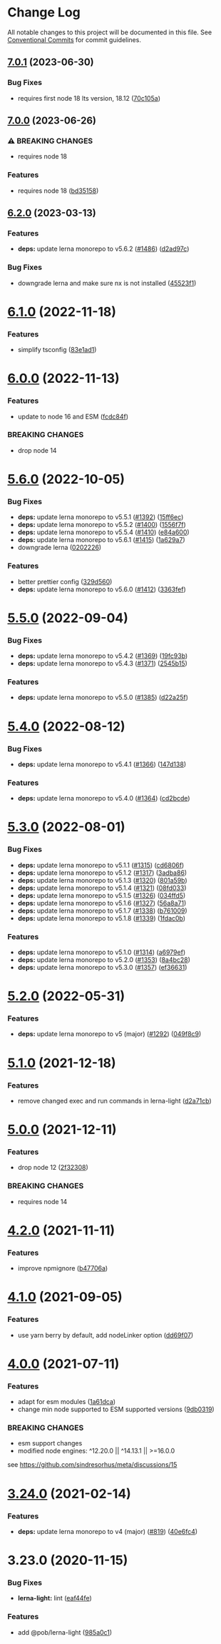 # Change Log

All notable changes to this project will be documented in this file.
See [Conventional Commits](https://conventionalcommits.org) for commit guidelines.

## [7.0.1](https://github.com/christophehurpeau/pob/compare/@pob/lerna-light@7.0.0...@pob/lerna-light@7.0.1) (2023-06-30)


### Bug Fixes

* requires first node 18 lts version, 18.12 ([70c105a](https://github.com/christophehurpeau/pob/commit/70c105a72a328498dd20804ade6f1622b4430835))



## [7.0.0](https://github.com/christophehurpeau/pob/compare/@pob/lerna-light@6.2.0...@pob/lerna-light@7.0.0) (2023-06-26)


### ⚠ BREAKING CHANGES

* requires node 18

### Features

* requires node 18 ([bd35158](https://github.com/christophehurpeau/pob/commit/bd351582c2c3977d8d22c15b831e277acc97a00e))



## [6.2.0](https://github.com/christophehurpeau/pob/compare/@pob/lerna-light@6.1.0...@pob/lerna-light@6.2.0) (2023-03-13)


### Features

* **deps:** update lerna monorepo to v5.6.2 ([#1486](https://github.com/christophehurpeau/pob/issues/1486)) ([d2ad97c](https://github.com/christophehurpeau/pob/commit/d2ad97c9d8c0632e111ff24af636e1c8f0a07c13))


### Bug Fixes

* downgrade lerna and make sure nx is not installed ([45523f1](https://github.com/christophehurpeau/pob/commit/45523f167467bcab9d9435d9089eccc46ae5947d))



# [6.1.0](https://github.com/christophehurpeau/pob/compare/@pob/lerna-light@6.0.0...@pob/lerna-light@6.1.0) (2022-11-18)


### Features

* simplify tsconfig ([83e1ad1](https://github.com/christophehurpeau/pob/commit/83e1ad11dac522c93821fb91dc1b2ccdebd0be16))





# [6.0.0](https://github.com/christophehurpeau/pob/compare/@pob/lerna-light@5.6.0...@pob/lerna-light@6.0.0) (2022-11-13)


### Features

* update to node 16 and ESM ([fcdc84f](https://github.com/christophehurpeau/pob/commit/fcdc84f423ac27fd6324b673b9da340b0d22a738))


### BREAKING CHANGES

* drop node 14





# [5.6.0](https://github.com/christophehurpeau/pob/compare/@pob/lerna-light@5.5.0...@pob/lerna-light@5.6.0) (2022-10-05)


### Bug Fixes

* **deps:** update lerna monorepo to v5.5.1 ([#1392](https://github.com/christophehurpeau/pob/issues/1392)) ([15ff6ec](https://github.com/christophehurpeau/pob/commit/15ff6eca75987c25f48b19241d1ddd07278e6116))
* **deps:** update lerna monorepo to v5.5.2 ([#1400](https://github.com/christophehurpeau/pob/issues/1400)) ([1556f7f](https://github.com/christophehurpeau/pob/commit/1556f7f67b51ccd2e41e10b19e13438ec6f27db8))
* **deps:** update lerna monorepo to v5.5.4 ([#1410](https://github.com/christophehurpeau/pob/issues/1410)) ([e84a600](https://github.com/christophehurpeau/pob/commit/e84a600de1fb33eba1528f41073e3de59fbbe243))
* **deps:** update lerna monorepo to v5.6.1 ([#1415](https://github.com/christophehurpeau/pob/issues/1415)) ([1a629a7](https://github.com/christophehurpeau/pob/commit/1a629a7eb601b727f9bdf215a6d8686d5a37420f))
* downgrade lerna ([0202226](https://github.com/christophehurpeau/pob/commit/0202226fe6491a2ae18527759436593ab96cbb8e))


### Features

* better prettier config ([329d560](https://github.com/christophehurpeau/pob/commit/329d560594cade521e35a6f3237888db49f67b87))
* **deps:** update lerna monorepo to v5.6.0 ([#1412](https://github.com/christophehurpeau/pob/issues/1412)) ([3363fef](https://github.com/christophehurpeau/pob/commit/3363fef3d8ab228fa789470387ce4eb20026dc37))





# [5.5.0](https://github.com/christophehurpeau/pob/compare/@pob/lerna-light@5.4.0...@pob/lerna-light@5.5.0) (2022-09-04)


### Bug Fixes

* **deps:** update lerna monorepo to v5.4.2 ([#1369](https://github.com/christophehurpeau/pob/issues/1369)) ([19fc93b](https://github.com/christophehurpeau/pob/commit/19fc93b04843573c27d79aff30eef504d7b11e3c))
* **deps:** update lerna monorepo to v5.4.3 ([#1371](https://github.com/christophehurpeau/pob/issues/1371)) ([2545b15](https://github.com/christophehurpeau/pob/commit/2545b1562ed56ebac7a831bb67b207e3ebaf4ce4))


### Features

* **deps:** update lerna monorepo to v5.5.0 ([#1385](https://github.com/christophehurpeau/pob/issues/1385)) ([d22a25f](https://github.com/christophehurpeau/pob/commit/d22a25f5c480d5dfd7dfb0e84b1405739764ac8c))





# [5.4.0](https://github.com/christophehurpeau/pob/compare/@pob/lerna-light@5.3.0...@pob/lerna-light@5.4.0) (2022-08-12)


### Bug Fixes

* **deps:** update lerna monorepo to v5.4.1 ([#1366](https://github.com/christophehurpeau/pob/issues/1366)) ([147d138](https://github.com/christophehurpeau/pob/commit/147d13854a72df9f3c549def89e0631091df18ea))


### Features

* **deps:** update lerna monorepo to v5.4.0 ([#1364](https://github.com/christophehurpeau/pob/issues/1364)) ([cd2bcde](https://github.com/christophehurpeau/pob/commit/cd2bcdeb86cef989a2bc6b4aeb58dec4547148a9))





# [5.3.0](https://github.com/christophehurpeau/pob/compare/@pob/lerna-light@5.2.0...@pob/lerna-light@5.3.0) (2022-08-01)


### Bug Fixes

* **deps:** update lerna monorepo to v5.1.1 ([#1315](https://github.com/christophehurpeau/pob/issues/1315)) ([cd6806f](https://github.com/christophehurpeau/pob/commit/cd6806fffa678bfe5b4eb75d71c702bf2adb0a5b))
* **deps:** update lerna monorepo to v5.1.2 ([#1317](https://github.com/christophehurpeau/pob/issues/1317)) ([3adba86](https://github.com/christophehurpeau/pob/commit/3adba86cf36fc26441388b1f32d08e9b9da5052d))
* **deps:** update lerna monorepo to v5.1.3 ([#1320](https://github.com/christophehurpeau/pob/issues/1320)) ([801a59b](https://github.com/christophehurpeau/pob/commit/801a59b45445450117ca8be8d993ad99bd0cea93))
* **deps:** update lerna monorepo to v5.1.4 ([#1321](https://github.com/christophehurpeau/pob/issues/1321)) ([08fd033](https://github.com/christophehurpeau/pob/commit/08fd033335a2809b4f5ec5a2f79e368b315d9355))
* **deps:** update lerna monorepo to v5.1.5 ([#1326](https://github.com/christophehurpeau/pob/issues/1326)) ([034ffd5](https://github.com/christophehurpeau/pob/commit/034ffd570785d77a7847f40331a6fabcaf0b9904))
* **deps:** update lerna monorepo to v5.1.6 ([#1327](https://github.com/christophehurpeau/pob/issues/1327)) ([56a8a71](https://github.com/christophehurpeau/pob/commit/56a8a715ff0bbc4655461fce891d8a283a63d693))
* **deps:** update lerna monorepo to v5.1.7 ([#1338](https://github.com/christophehurpeau/pob/issues/1338)) ([b761009](https://github.com/christophehurpeau/pob/commit/b761009e6af2df4ff2cca0ba63a73afb6daa5035))
* **deps:** update lerna monorepo to v5.1.8 ([#1339](https://github.com/christophehurpeau/pob/issues/1339)) ([1fdac0b](https://github.com/christophehurpeau/pob/commit/1fdac0b0f59f5b2b9954f1ec19b68a2915b6973b))


### Features

* **deps:** update lerna monorepo to v5.1.0 ([#1314](https://github.com/christophehurpeau/pob/issues/1314)) ([a6979ef](https://github.com/christophehurpeau/pob/commit/a6979efe68ce95a6273327d715152efe8c4ffe8d))
* **deps:** update lerna monorepo to v5.2.0 ([#1353](https://github.com/christophehurpeau/pob/issues/1353)) ([8a4bc28](https://github.com/christophehurpeau/pob/commit/8a4bc2808f8cdd202078043840bb53f92705da00))
* **deps:** update lerna monorepo to v5.3.0 ([#1357](https://github.com/christophehurpeau/pob/issues/1357)) ([ef36631](https://github.com/christophehurpeau/pob/commit/ef3663185455d4dc9439774d9848b33ee803cce0))





# [5.2.0](https://github.com/christophehurpeau/pob/compare/@pob/lerna-light@5.1.0...@pob/lerna-light@5.2.0) (2022-05-31)


### Features

* **deps:** update lerna monorepo to v5 (major) ([#1292](https://github.com/christophehurpeau/pob/issues/1292)) ([049f8c9](https://github.com/christophehurpeau/pob/commit/049f8c936d6b621077f7da932cf6b271bf93026b))





# [5.1.0](https://github.com/christophehurpeau/pob/compare/@pob/lerna-light@5.0.0...@pob/lerna-light@5.1.0) (2021-12-18)


### Features

* remove changed exec and run commands in lerna-light ([d2a71cb](https://github.com/christophehurpeau/pob/commit/d2a71cbd20374779c96f62427455035f5e339bf3))





# [5.0.0](https://github.com/christophehurpeau/pob/compare/@pob/lerna-light@4.2.0...@pob/lerna-light@5.0.0) (2021-12-11)


### Features

* drop node 12 ([2f32308](https://github.com/christophehurpeau/pob/commit/2f32308b06ca74d0deb3355707e3082fa73e25dc))


### BREAKING CHANGES

* requires node 14





# [4.2.0](https://github.com/christophehurpeau/pob/compare/@pob/lerna-light@4.1.0...@pob/lerna-light@4.2.0) (2021-11-11)


### Features

* improve npmignore ([b47706a](https://github.com/christophehurpeau/pob/commit/b47706af4f9be4f8103ec1306879bbd0a6989e6b))





# [4.1.0](https://github.com/christophehurpeau/pob/compare/@pob/lerna-light@4.0.0...@pob/lerna-light@4.1.0) (2021-09-05)


### Features

* use yarn berry by default, add nodeLinker option ([dd69f07](https://github.com/christophehurpeau/pob/commit/dd69f07bea029aff1c3a5f1d22f5981cbbee3539))





# [4.0.0](https://github.com/christophehurpeau/pob/compare/@pob/lerna-light@3.24.0...@pob/lerna-light@4.0.0) (2021-07-11)


### Features

* adapt for esm modules ([1a61dca](https://github.com/christophehurpeau/pob/commit/1a61dcafefd4f00e4ea98b75fce0404bf2fa6460))
* change min node supported to ESM supported versions ([9db0319](https://github.com/christophehurpeau/pob/commit/9db031908e73eb08863685f428043dc17b3f08c2))


### BREAKING CHANGES

* esm support changes
* modified node engines: ^12.20.0 || ^14.13.1 || >=16.0.0

see https://github.com/sindresorhus/meta/discussions/15





# [3.24.0](https://github.com/christophehurpeau/pob/compare/@pob/lerna-light@3.23.0...@pob/lerna-light@3.24.0) (2021-02-14)


### Features

* **deps:** update lerna monorepo to v4 (major) ([#819](https://github.com/christophehurpeau/pob/issues/819)) ([40e6fc4](https://github.com/christophehurpeau/pob/commit/40e6fc440aabfec3fc9102a44924e8f8c176cfb7))





# 3.23.0 (2020-11-15)


### Bug Fixes

* **lerna-light:** lint ([eaf44fe](https://github.com/christophehurpeau/pob/commit/eaf44fe5d803c6a85f7abf13359313547a3de2e4))


### Features

* add @pob/lerna-light ([985a0c1](https://github.com/christophehurpeau/pob/commit/985a0c180c6b9ad2b4488071d563aa3345b6ab6d))
